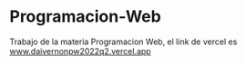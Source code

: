 # Programacion-Web
 Trabajo de la materia Programacion Web, el link de vercel es www.daivernonpw2022q2.vercel.app
